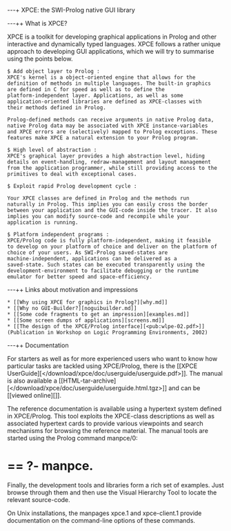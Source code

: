 ---+ XPCE: the SWI-Prolog native GUI library

---++ What is XPCE?

XPCE is a toolkit for developing graphical applications in Prolog and
other interactive and dynamically typed languages. XPCE follows a rather
unique approach to developing GUI applications, which we will try to
summarise using the points below.

    $ Add object layer to Prolog :
    XPCE's kernel is a object-oriented engine that allows for the
    definition of methods in multiple languages. The built-in graphics
    are defined in C for speed as well as to define the
    platform-independent layer. Applications, as well as some
    application-oriented libraries are defined as XPCE-classes with
    their methods defined in Prolog.

    Prolog-defined methods can receive arguments in native Prolog data,
    native Prolog data may be associated with XPCE instance-variables
    and XPCE errors are (selectively) mapped to Prolog exceptions. These
    features make XPCE a natural extension to your Prolog program.

    $ High level of abstraction :
    XPCE's graphical layer provides a high abstraction level, hiding
    details on event-handling, redraw-management and layout management
    from the application programmer, while still providing access to the
    primitives to deal with exceptional cases.

    $ Exploit rapid Prolog development cycle :

    Your XPCE classes are defined in Prolog and the methods run
    naturally in Prolog. This implies you can easily cross the border
    between your application and the GUI-code inside the tracer. It also
    implies you can modify source-code and recompile while your
    application is running.

    $ Platform independent programs :
    XPCE/Prolog code is fully platform-independent, making it feasible
    to develop on your platform of choice and deliver on the platform of
    choice of your users. As SWI-Prolog saved-states are
    machine-independent, applications can be delivered as a
    saved-state. Such states can be executed transparently using the
    development-environment to facilitate debugging or the runtime
    emulator for better speed and space-efficiency.

---++ Links about motivation and impressions

    * [[Why using XPCE for graphics in Prolog?][why.md]]
    * [[Why no GUI-Builder?][noguibuilder.md]]
    * [[Some code fragments to get an impression][examples.md]]
    * [[Some screen dumps of applications][screens.md]]
    * [[The design of the XPCE/Prolog interface][<pub:wlpe-02.pdf>]]
    (Publication in Workshop on Logic Programming Environments, 2002)

---++ Documentation

For starters as well as for more experienced users who want to know how
particular tasks are tackled using XPCE/Prolog, there is the [[XPCE
UserGuide][</download/xpce/doc/userguide/userguide.pdf>]]. The manual is
also available a
[[HTML-tar-archive][</download/xpce/doc/userguide/userguide.html.tgz>]]
and can be [[viewed online][<UserGuide/>]].

The reference documentation is available using a hypertext system
defined in XPCE/Prolog. This tool exploits the XPCE-class descriptions
as well as associated hypertext cards to provide various viewpoints and
search mechanisms for browsing the reference material. The manual tools
are started using the Prolog command manpce/0:

==
?- manpce.
==

Finally, the development tools and libraries form a rich set of
examples. Just browse through them and then use the Visual Hierarchy
Tool to locate the relevant source-code.

On Unix installations, the manpages xpce.1 and xpce-client.1 provide
documentation on the command-line options of these commands.
